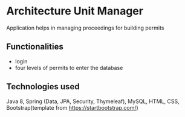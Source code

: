 # Architecture Unit Manager
Application helps in managing proceedings for building permits

## Functionalities
- login
- four levels of permits to enter the database

## Technologies used
Java 8, Spring (Data, JPA, Security, Thymeleaf), MySQL, HTML, CSS, Bootstrap(template from https://startbootstrap.com/) 


